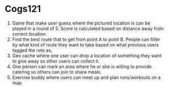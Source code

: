 # Cogs121
1. Game that make user guess where the pictured location is can be played in a round of 5. Score is calculated based on distance away from correct location.
2. Find the best route that to get from point A to point B. People can filter by what kind of route they want to take based on what previous users tagged the rote as.
3. Geo cache where one user can drop a location of something they want to give away so other users can collect it. 
4. One person can mark an area where he or she is willing to provide catering so others can join to share meals.
5. Exercise buddy where users can meet up and plan runs/workouts on a map
